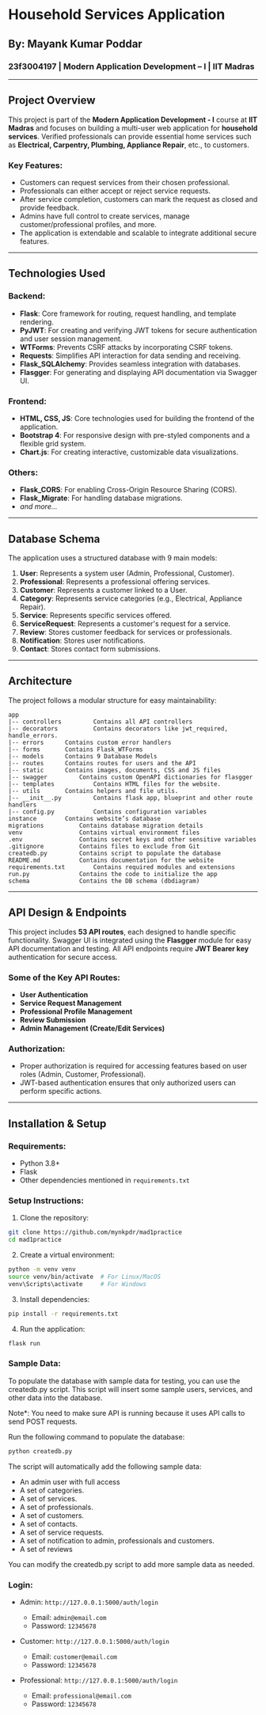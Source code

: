 # Household Services Application

## By: Mayank Kumar Poddar

### 23f3004197 | Modern Application Development – I | IIT Madras

---

## Project Overview

This project is part of the **Modern Application Development - I** course at **IIT Madras** and focuses on building a multi-user web application for **household services**. Verified professionals can provide essential home services such as **Electrical, Carpentry, Plumbing, Appliance Repair**, etc., to customers. 

### Key Features:
- Customers can request services from their chosen professional.
- Professionals can either accept or reject service requests.
- After service completion, customers can mark the request as closed and provide feedback.
- Admins have full control to create services, manage customer/professional profiles, and more.
- The application is extendable and scalable to integrate additional secure features.

---

## Technologies Used

### Backend:
- **Flask**: Core framework for routing, request handling, and template rendering.
- **PyJWT**: For creating and verifying JWT tokens for secure authentication and user session management.
- **WTForms**: Prevents CSRF attacks by incorporating CSRF tokens.
- **Requests**: Simplifies API interaction for data sending and receiving.
- **Flask_SQLAlchemy**: Provides seamless integration with databases.
- **Flasgger**: For generating and displaying API documentation via Swagger UI.

### Frontend:
- **HTML, CSS, JS**: Core technologies used for building the frontend of the application.
- **Bootstrap 4**: For responsive design with pre-styled components and a flexible grid system.
- **Chart.js**: For creating interactive, customizable data visualizations.

### Others:
- **Flask_CORS**: For enabling Cross-Origin Resource Sharing (CORS).
- **Flask_Migrate**: For handling database migrations.
- *and more...*
---

## Database Schema

The application uses a structured database with 9 main models:
1. **User**: Represents a system user (Admin, Professional, Customer).
2. **Professional**: Represents a professional offering services.
3. **Customer**: Represents a customer linked to a User.
4. **Category**: Represents service categories (e.g., Electrical, Appliance Repair).
5. **Service**: Represents specific services offered.
6. **ServiceRequest**: Represents a customer's request for a service.
7. **Review**: Stores customer feedback for services or professionals.
8. **Notification**: Stores user notifications.
9. **Contact**: Stores contact form submissions.

---

## Architecture

The project follows a modular structure for easy maintainability:
```
app
|-- controllers	        Contains all API controllers
|-- decorators	        Contains decorators like jwt_required, handle_errors.
|-- errors		Contains custom error handlers
|-- forms		Contains Flask_WTForms
|-- models		Contains 9 Database Models
|-- routes		Contains routes for users and the API
|-- static		Contains images, documents, CSS and JS files 
|-- swagger	        Contains custom OpenAPI dictionaries for flasgger
|-- templates	        Contains HTML files for the website.
|-- utils		Contains helpers and file utils.
|-- __init__.py	        Contains flask app, blueprint and other route handlers
|-- config.py	        Contains configuration variables
instance		Contains website’s database
migrations	        Contains database migration details
venv		        Contains virtual environment files
.env       	        Contains secret keys and other sensitive variables
.gitignore 	        Contains files to exclude from Git
createdb.py	        Contains script to populate the database
README.md  	        Contains documentation for the website
requirements.txt        Contains required modules and extensions 
run.py		        Contains the code to initialize the app
schema		        Contains the DB schema (dbdiagram)

```
---

## API Design & Endpoints

This project includes **53 API routes**, each designed to handle specific functionality. Swagger UI is integrated using the **Flasgger** module for easy API documentation and testing. All API endpoints require **JWT Bearer key** authentication for secure access.

### Some of the Key API Routes:
- **User Authentication**
- **Service Request Management**
- **Professional Profile Management**
- **Review Submission**
- **Admin Management (Create/Edit Services)**

### Authorization:
- Proper authorization is required for accessing features based on user roles (Admin, Customer, Professional).
- JWT-based authentication ensures that only authorized users can perform specific actions.

---

## Installation & Setup

### Requirements:
- Python 3.8+
- Flask
- Other dependencies mentioned in `requirements.txt`

### Setup Instructions:
1. Clone the repository:
```bash
git clone https://github.com/mynkpdr/mad1practice
cd mad1practice
 ```
2. Create a virtual environment:
```bash
python -m venv venv
source venv/bin/activate  # For Linux/MacOS
venv\Scripts\activate     # For Windows
```
3. Install dependencies:
```bash
pip install -r requirements.txt
```
4. Run the application:
```bash
flask run
```

### Sample Data:
To populate the database with sample data for testing, you can use the createdb.py script. This script will insert some sample users, services, and other data into the database.

Note*: You need to make sure API is running because it uses API calls to send POST requests.

Run the following command to populate the database:
```bash
python createdb.py
```
The script will automatically add the following sample data:

- An admin user with full access
- A set of categories.
- A set of services.
- A set of professionals.
- A set of customers.
- A set of contacts.
- A set of service requests.
- A set of notification to admin, professionals and customers.
- A set of reviews

You can modify the createdb.py script to add more sample data as needed.


### Login:
- Admin: `http://127.0.0.1:5000/auth/login`
    - Email: ```admin@email.com ```
    - Password: ```12345678```

- Customer: `http://127.0.0.1:5000/auth/login`
    - Email: ```customer@email.com ```
    - Password: ```12345678```

- Professional: `http://127.0.0.1:5000/auth/login`
    - Email: ```professional@email.com ```
    - Password: ```12345678```

